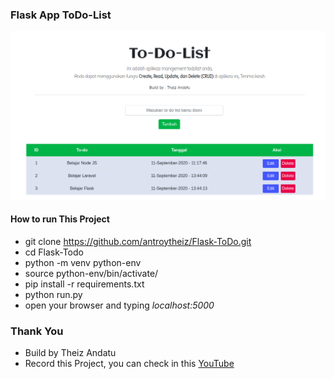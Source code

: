 ### Flask App ToDo-List


![Current Result Flask Counter](app/templates/img/result.png)

#### How to run This Project

* git clone https://github.com/antroytheiz/Flask-ToDo.git
* cd Flask-Todo
* python -m venv python-env
* source python-env/bin/activate/
* pip install -r requirements.txt
* python run.py
* open your browser and typing _localhost:5000_

### Thank You
* Build by Theiz Andatu
* Record this Project, you can check in this [YouTube](https://www.youtube.com/watch?v=aQak27DrAMw)



